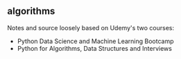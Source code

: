 ## algorithms
Notes and source loosely based on Udemy's two courses:
* Python Data Science and Machine Learning Bootcamp
* Python for Algorithms, Data Structures and Interviews

